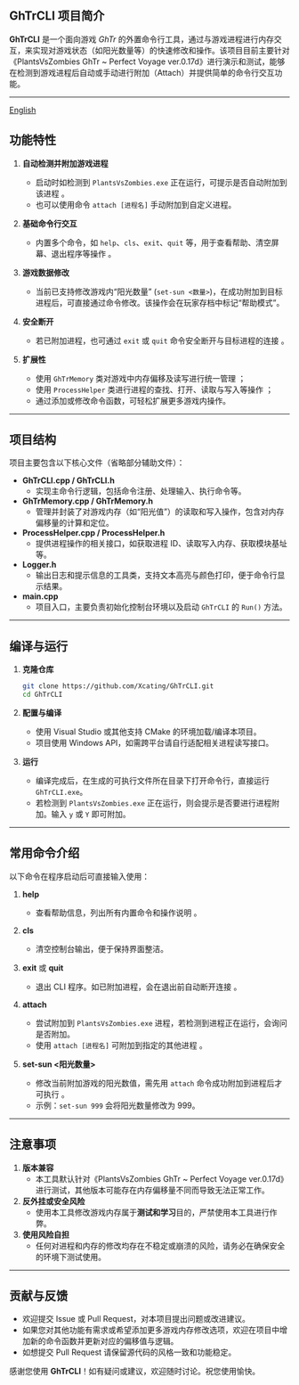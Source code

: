 ## GhTrCLI 项目简介
**GhTrCLI** 是一个面向游戏 *GhTr* 的外置命令行工具，通过与游戏进程进行内存交互，来实现对游戏状态（如阳光数量等）的快速修改和操作。该项目目前主要针对《PlantsVsZombies GhTr ~ Perfect Voyage ver.0.17d》进行演示和测试，能够在检测到游戏进程后自动或手动进行附加（Attach）并提供简单的命令行交互功能。

---
[English](README-en.md)

## 功能特性
1. **自动检测并附加游戏进程**  
   - 启动时如检测到 `PlantsVsZombies.exe` 正在运行，可提示是否自动附加到该进程 。  
   - 也可以使用命令 `attach [进程名]` 手动附加到自定义进程。

2. **基础命令行交互**  
   - 内置多个命令，如 `help`、`cls`、`exit`、`quit` 等，用于查看帮助、清空屏幕、退出程序等操作 。

3. **游戏数据修改**  
   - 当前已支持修改游戏内“阳光数量” (`set-sun <数量>`)，在成功附加到目标进程后，可直接通过命令修改。该操作会在玩家存档中标记“帮助模式”。

4. **安全断开**  
   - 若已附加进程，也可通过 `exit` 或 `quit` 命令安全断开与目标进程的连接 。

5. **扩展性**  
   - 使用 `GhTrMemory` 类对游戏中内存偏移及读写进行统一管理 ；  
   - 使用 `ProcessHelper` 类进行进程的查找、打开、读取与写入等操作 ；  
   - 通过添加或修改命令函数，可轻松扩展更多游戏内操作。

---

## 项目结构
项目主要包含以下核心文件（省略部分辅助文件）：
- **GhTrCLI.cpp / GhTrCLI.h**  
  - 实现主命令行逻辑，包括命令注册、处理输入、执行命令等。
- **GhTrMemory.cpp / GhTrMemory.h**  
  - 管理并封装了对游戏内存（如“阳光值”）的读取和写入操作，包含对内存偏移量的计算和定位。
- **ProcessHelper.cpp / ProcessHelper.h**  
  - 提供进程操作的相关接口，如获取进程 ID、读取写入内存、获取模块基址等。
- **Logger.h**  
  - 输出日志和提示信息的工具类，支持文本高亮与颜色打印，便于命令行显示结果。
- **main.cpp**  
  - 项目入口，主要负责初始化控制台环境以及启动 `GhTrCLI` 的 `Run()` 方法。

---

## 编译与运行
1. **克隆仓库**  
   ```bash
   git clone https://github.com/Xcating/GhTrCLI.git
   cd GhTrCLI
   ```

2. **配置与编译**  
   - 使用 Visual Studio 或其他支持 CMake 的环境加载/编译本项目。  
   - 项目使用 Windows API，如需跨平台请自行适配相关进程读写接口。

3. **运行**  
   - 编译完成后，在生成的可执行文件所在目录下打开命令行，直接运行 `GhTrCLI.exe`。  
   - 若检测到 `PlantsVsZombies.exe` 正在运行，则会提示是否要进行进程附加。输入 `y` 或 `Y` 即可附加。

---

## 常用命令介绍
以下命令在程序启动后可直接输入使用：
1. **help**  
   - 查看帮助信息，列出所有内置命令和操作说明 。

2. **cls**  
   - 清空控制台输出，便于保持界面整洁。

3. **exit** 或 **quit**  
   - 退出 CLI 程序。如已附加进程，会在退出前自动断开连接 。

4. **attach**  
   - 尝试附加到 `PlantsVsZombies.exe` 进程，若检测到进程正在运行，会询问是否附加。  
   - 使用 `attach [进程名]` 可附加到指定的其他进程 。

5. **set-sun <阳光数量>**  
   - 修改当前附加游戏的阳光数值，需先用 `attach` 命令成功附加到进程后才可执行 。  
   - 示例：`set-sun 999` 会将阳光数量修改为 999。

---

## 注意事项
1. **版本兼容**  
   - 本工具默认针对《PlantsVsZombies GhTr ~ Perfect Voyage ver.0.17d》进行测试，其他版本可能存在内存偏移量不同而导致无法正常工作。
2. **反外挂或安全风险**  
   - 使用本工具修改游戏内存属于**测试和学习**目的，严禁使用本工具进行作弊。
3. **使用风险自担**  
   - 任何对进程和内存的修改均存在不稳定或崩溃的风险，请务必在确保安全的环境下测试使用。

---

## 贡献与反馈
- 欢迎提交 Issue 或 Pull Request，对本项目提出问题或改进建议。  
- 如果您对其他功能有需求或希望添加更多游戏内存修改选项，欢迎在项目中增加新的命令函数并更新对应的偏移值与逻辑。
- 如想提交 Pull Request 请保留源代码的风格一致和功能稳定。

感谢您使用 **GhTrCLI**！如有疑问或建议，欢迎随时讨论。祝您使用愉快。